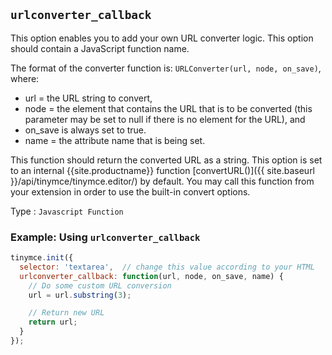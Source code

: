 ## `urlconverter_callback`

This option enables you to add your own URL converter logic. This option should contain a JavaScript function name.

The format of the converter function is: `URLConverter(url, node, on_save)`, where:

* url = the URL string to convert,
* node = the element that contains the URL that is to be converted (this parameter may be set to null if there is no element for the URL), and
* on_save is always set to true.
* name = the attribute name that is being set.

This function should return the converted URL as a string. This option is set to an internal {{site.productname}} function [convertURL()]({{ site.baseurl }}/api/tinymce/tinymce.editor/) by default. You may call this function from your extension in order to use the built-in convert options.

Type
: `Javascript Function`

### Example: Using `urlconverter_callback`

```js
tinymce.init({
  selector: 'textarea',  // change this value according to your HTML
  urlconverter_callback: function(url, node, on_save, name) {
    // Do some custom URL conversion
    url = url.substring(3);

    // Return new URL
    return url;
  }
});
```
